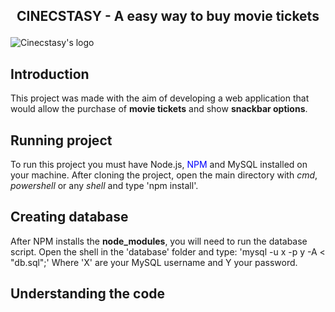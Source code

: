 ## <p align="center"> CINECSTASY - A easy way to buy movie tickets </p>
![Cinecstasy's logo](https://raw.githubusercontent.com/victorinknov/dump-files/80ce369f1cefbaec8e720349c564384129a31153/cinecstasy-logo.svg)

## Introduction 
This project was made with the aim of developing a web application that would allow the purchase of **movie tickets** and show **snackbar options**.

## Running project
To run this project you must have Node.js, <span style="color:blue"> NPM </span> and MySQL installed on your machine. After cloning the project, open the main directory with *cmd*, *powershell* or any *shell* and type 'npm install'.
## Creating database
After NPM installs the **node_modules**, you will need to run the database script. Open the shell in the 'database' folder and type: 'mysql -u x -p y -A < "db.sql";' Where 'X' are your MySQL username and Y your password.

## Understanding the code
